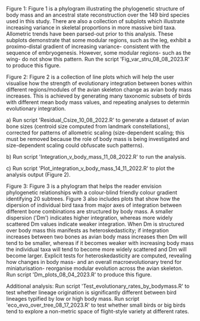 Figure 1: Figure 1 is a phylogram illustrating the phylogenetic structure of body mass and an ancestral state reconstruction over the 149 bird species used in this study. 
There are also a collection of subplots which illustrate increasing variance in skeletal proportions in more massive bird taxa. Allometric trends have been parsed-out prior to this analysis. 
These subplots demonstrate that some modular regions, such as the leg, exhibit a proximo-distal gradient of increasing variance- consistent with the sequence of embryogenesis. 
However, some modular regions- such as the wing- do not show this pattern. 
Run the script 'Fig_var_stru_08_08_2023.R' to produce this figure.

Figure 2: Figure 2 is a collection of line plots which will help the user visualise how the strength of evolutionary integration between bones within different regions/modules of the avian skeleton change as avian body mass increases. This is achieved by generating many taxonomic subsets of birds with different mean body mass values, and repeating analyses to determin evolutionary integration.

a) Run script 'Residual_Csize_10_08_2022.R' to generate a dataset of avian bone sizes (centroid size computed from landmark constellations), corrected for patterns of allometric scaling (size-dependent scaling; this must be removed because the role of body mass is being investigated and size-dependent scaling could obfuscate such patterns).

b) Run script 'Integration_v_body_mass_11_08_2022.R' to run the analysis.

c) Run script 'Plot_integration_v_body_mass_14_11_2022.R' to plot the analysis output (Figure 2).

Figure 3: Figure 3 is a phylogram that helps the reader envision phylogenetic relationships with a colour-blind friendly colour gradient identifying 20 subtrees.
Figure 3 also includes plots that show how the dipersion of individual bird taxa from major axes of integration between different bone combinations are structured by body mass. 
A smaller dispersion ('Dm') indicates higher integration, whereas more widely scattered Dm values indicate weaker integration. When Dm is structured over body mass this manifests
as heteroskedasticity; if integration increases between two bones as avian body mass increases then Dm will tend to be smaller, whereas if it becomes weaker with increasing
body mass the individual taxa will tend to become more widely scattered and Dm will become larger. 
Explicit tests for heteroskedasticity are computed, revealing how changes in body mass- and an overall macroevolutionary trend for miniaturisation- reorganise modular evolution across
the avian skeleton. 
Run script 'Dm_plots_08_04_2023.R' to produce this figure.

Additional analysis:
Run script 'Test_evolutionary_rates_by_bodymass.R' to test whether lineage origination is significantly different between bird lineages typified by low or high body mass. 
Run script 'eco_evo_over_tree_08_17_2023.R' to test whether small birds or big birds tend to explore a non-metric space of flight-style variety at different rates. 
